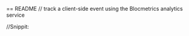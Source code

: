 == README
// track a client-side event using the Blocmetrics analytics service

<script>
  blocmetrics_track("loaded page", "guest", window.location);
</script>

//Snippit:

<script>
var blometics_track = function( what, who, url ){
  var _bm_event = {
    what: what,
    who: who,
    url :url
  }
var _bm_request = new XMLHttpRequest();
_bm_request.open("POST", "http://blocmetrics.com/events.json", true);
_bm_request.setRequestHeader('Content-Type', 'application/json');
_bm_request.onreadystatechange = function() {
  // this function runs when the Ajax request changes state.
  // https://developer.mozilla.org/en-US/docs/Web/API/XMLHttpRequest
};
_bm_request.send(JSON.stringify(_bm_event));
}
</script>
